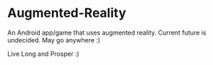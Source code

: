 # Augmented-Reality
An Android app/game that uses augmented reality. 
Current future is undecided. May go anywhere :)

Live Long and Prosper :)
